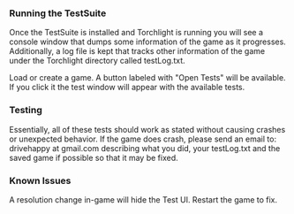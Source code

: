 ### Running the TestSuite ###
Once the TestSuite is installed and Torchlight is running you will see a console window that dumps some information of the game as it progresses. Additionally, a log file is kept that tracks other information of the game under the Torchlight directory called testLog.txt.

Load or create a game. A button labeled with "Open Tests" will be available. If you click it the test window will appear with the available tests.

### Testing ###
Essentially, all of these tests should work as stated without causing crashes or unexpected behavior. If the game does crash, please send an email to: drivehappy at gmail.com describing what you did, your testLog.txt and the saved game if possible so that it may be fixed.

### Known Issues ###
A resolution change in-game will hide the Test UI. Restart the game to fix.